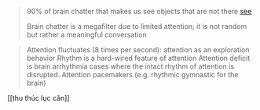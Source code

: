 >  90% of brain chatter that makes us see objects that are not there [see](https://youtu.be/ktbbm7ktuAM?t=178)
>  
>  Brain chatter is a megafilter due to limited attention; it is not random but rather a meaningful conversation

> Attention fluctuates (8 times per second): attention as an exploration behavior
> Rhythm is a hard-wired feature of attention
> Attention deficit is brain arrhythmia cases where the intact rhythm of attention is disrupted.
> Attention pacemakers (e.g. rhythmic gymnastic for the brain)

[[thu thúc lục căn]]